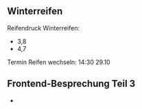 ## Winterreifen
Reifendruck Winterreifen:
- 3,8
- 4,7

Termin Reifen wechseln:
14:30
29.10

## Frontend-Besprechung Teil 3
- 